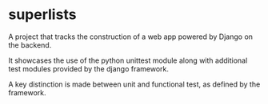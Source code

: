 # superlists

A project that tracks the construction of a web app powered by Django on the backend.

It showcases the use of the python unittest module along with additional test modules provided by the django framework.

A key distinction is made between unit and functional test, as defined by the framework.
